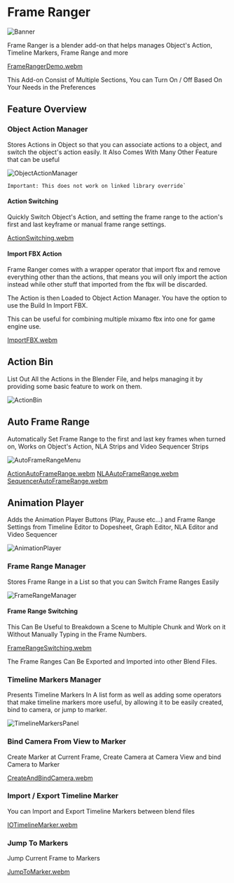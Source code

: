 # Frame Ranger

![Banner](https://user-images.githubusercontent.com/79613445/210191095-3b92a11b-3381-43d1-9fd5-18fdff878874.png)

Frame Ranger is a blender add-on that helps manages Object's Action, Timeline Markers, Frame Range and more

[FrameRangerDemo.webm](https://user-images.githubusercontent.com/79613445/210191135-78bbee31-6083-4f70-90ab-9d14201328db.webm)

This Add-on Consist of Multiple Sections, You can Turn On / Off Based On Your Needs in the Preferences

## Feature Overview

### Object Action Manager

Stores Actions in Object so that you can associate actions to a object, and switch the object's action easily. It Also Comes With Many Other Feature that can be useful

![ObjectActionManager](https://user-images.githubusercontent.com/79613445/210191176-855d314d-d87a-455a-a714-84e96027ff3a.png)

	Important: This does not work on linked library override`


#### Action Switching

Quickly Switch Object's Action, and setting the frame range to the action's first and last keyframe or manual frame range settings. 

[ActionSwitching.webm](https://user-images.githubusercontent.com/79613445/210191201-c41278ab-1ed3-4a00-9da7-403c2e4e10f3.webm)


#### Import FBX Action

Frame Ranger comes with a wrapper operator that import fbx and remove everything other than the actions, that means you will only import the action instead while other stuff that imported from the fbx will be discarded.

The Action is then Loaded to Object Action Manager. You have the option to use the Build In Import FBX.

This can be useful for combining multiple mixamo fbx into one for game engine use. 

[ImportFBX.webm](https://user-images.githubusercontent.com/79613445/210191369-fdda382e-4495-4559-9b3e-fc2894c10496.webm)

## Action Bin

List Out All the Actions in the Blender File, and helps managing it by providing some basic feature to work on them. 

![ActionBin](https://user-images.githubusercontent.com/79613445/210191216-10c557fa-7bdd-4cf8-9490-e3b9d59a1567.png)

## Auto Frame Range

Automatically Set Frame Range to the first and last key frames when turned on, Works on Object's Action, NLA Strips and Video Sequencer Strips

![AutoFrameRangeMenu](https://user-images.githubusercontent.com/79613445/210191225-06f01856-d53c-46e9-8966-13f364424f40.png)


[ActionAutoFrameRange.webm](https://user-images.githubusercontent.com/79613445/210191258-e58cf949-52a3-4fd9-af17-9ea57db00277.webm)
[NLAAutoFrameRange.webm](https://user-images.githubusercontent.com/79613445/210191261-ca3160e7-e4c1-43ca-9830-73eacea57497.webm)
[SequencerAutoFrameRange.webm](https://user-images.githubusercontent.com/79613445/210191267-ac2046db-1324-4114-b9e8-343722610109.webm)


## Animation Player

Adds the Animation Player Buttons (Play, Pause etc...) and Frame Range Settings from Timeline Editor to Dopesheet, Graph Editor, NLA Editor and Video Sequencer

![AnimationPlayer](https://user-images.githubusercontent.com/79613445/210191273-35d55325-388f-42f0-8857-68995f3b68a2.png)


### Frame Range Manager

Stores Frame Range in a List so that you can Switch Frame Ranges Easily

![FrameRangeManager](https://user-images.githubusercontent.com/79613445/210191276-4b9641ae-3dc3-43a5-bb6f-fa0b68953ef6.png)

#### Frame Range Switching

This Can Be Useful to Breakdown a Scene to Multiple Chunk and Work on it Without Manually Typing in the Frame Numbers.

[FrameRangeSwitching.webm](https://user-images.githubusercontent.com/79613445/210191284-b86f0264-b3d3-487c-b296-a28b5b37464f.webm)

The Frame Ranges Can Be Exported and Imported into other Blend Files.

### Timeline Markers Manager

Presents Timeline Markers In A list form as well as adding some operators that make timeline markers more useful, by allowing it to be easily created, bind to camera, or jump to marker. 

![TimelineMarkersPanel](https://user-images.githubusercontent.com/79613445/210191291-6594d227-8588-4ba3-b14c-a5a51245fbd5.png)


### Bind Camera From View to Marker

Create Marker at Current Frame, Create Camera at Camera View and bind Camera to Marker

[CreateAndBindCamera.webm](https://user-images.githubusercontent.com/79613445/210191399-8ca0d6f2-6eac-4503-9206-dce8078c99a3.webm)


### Import / Export Timeline Marker

You can Import and Export Timeline Markers between blend files

[IOTimelineMarker.webm](https://user-images.githubusercontent.com/79613445/210191504-fed0a569-ab80-4196-8afb-b1aba86577d1.webm)


### Jump To Markers

Jump Current Frame to Markers

[JumpToMarker.webm](https://user-images.githubusercontent.com/79613445/210191308-5e955a82-2d18-498f-8817-43891a26a3b2.webm)


